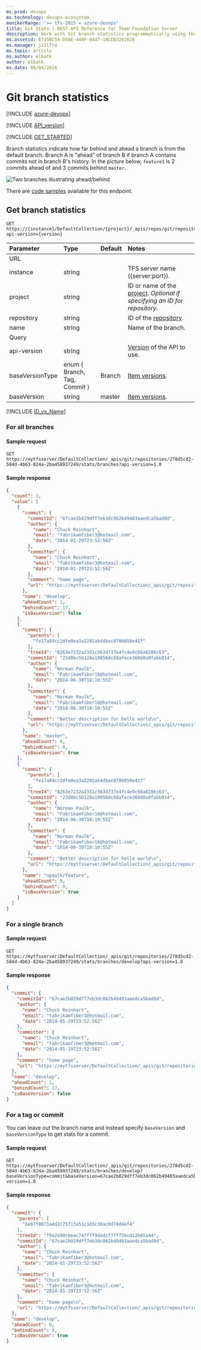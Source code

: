 ```yaml
---
ms.prod: devops
ms.technology: devops-ecosystem
monikerRange: '>= tfs-2015 < azure-devops'
title: Git Stats | REST API Reference for Team Foundation Server
description: Work with Git branch statistics programmatically using the REST APIs for Team Foundation Server.
ms.assetid: E735BC54-D5AE-448F-8447-14CEB3261628
ms.manager: jillfra
ms.topic: article
ms.author: elbatk
author: elbatk
ms.date: 08/04/2016
---
```


# Git branch statistics

[!INCLUDE [azure-devops](../_data/azure-devops-message.md)]

[!INCLUDE [API_version](../_data/version.md)]

[!INCLUDE [GET_STARTED](../_data/get-started.md)]

Branch statistics indicate how far behind and ahead a branch is from the default branch.
Branch A is "ahead" of branch B if branch A contains commits not in branch B's history.
In the picture below, `feature1` is 2 commits ahead of and 3 commits behind `master`.

![Two branches illustrating ahead/behind](./_img/ahead-behind.png)

There are [code samples](https://github.com/Microsoft/vsts-dotnet-samples/blob/master/ClientLibrary/Snippets/Microsoft.TeamServices.Samples.Client/repos/git/BranchStatsSample.cs) available for this endpoint.


## Get branch statistics

```no-highlight
GET https://{instance}/DefaultCollection/{project}/_apis/repos/git/repositories/{repository}/stats/branches[/{name}]?api-version={version}
```

| Parameter         | Type                         | Default | Notes
|:------------------|:-----------------------------|:--------|:----------------------------------------------------------------------------------------------------------------------------
| URL
| instance          | string                       |         | TFS server name ({server:port}).
| project           | string                       |         | ID or name of the [project](../tfs/projects.md). *Optional if specifying an ID for repository.*
| repository        | string                       |         | ID of the [repository](./repositories.md).
| name              | string                       |         | Name of the branch.
| Query
| api-version       | string                       |         | [Version](../../concepts/rest-api-versioning.md) of the API to use.
| baseVersionType   | enum { Branch, Tag, Commit } | Branch  | [Item versions](./items.md#getaspecificversion).
| baseVersion       | string                       | master  | [Item versions](./items.md#getaspecificversion).

[!INCLUDE [ID_vs_Name](_data/id_or_name.md)]

### For all branches 

#### Sample request

```
GET https://mytfsserver/DefaultCollection/_apis/git/repositories/278d5cd2-584d-4b63-824a-2ba458937249/stats/branches?api-version=1.0
```

#### Sample response

```json
{
  "count": 3,
  "value": [
    {
      "commit": {
        "commitId": "67cae2b029dff7eb3dc062b49403aaedca5bad8d",
        "author": {
          "name": "Chuck Reinhart",
          "email": "fabrikamfiber3@hotmail.com",
          "date": "2014-01-29T23:52:56Z"
        },
        "committer": {
          "name": "Chuck Reinhart",
          "email": "fabrikamfiber3@hotmail.com",
          "date": "2014-01-29T23:52:56Z"
        },
        "comment": "home page",
        "url": "https://mytfsserver/DefaultCollection/_apis/git/repositories/278d5cd2-584d-4b63-824a-2ba458937249/commits/67cae2b029dff7eb3dc062b49403aaedca5bad8d"
      },
      "name": "develop",
      "aheadCount": 1,
      "behindCount": 17,
      "isBaseVersion": false
    },
    {
      "commit": {
        "parents": [
          "fe17a84cc2dfe0ea3a2202ab4dbac0706058e41f"
        ],
        "treeId": "8263e7232a2331c563d737e4fc4e9c66a8286c63",
        "commitId": "23d0bc5b128a10056dc68afece360d8a0fabb014",
        "author": {
          "name": "Norman Paulk",
          "email": "Fabrikamfiber16@hotmail.com",
          "date": "2014-06-30T18:10:55Z"
        },
        "committer": {
          "name": "Norman Paulk",
          "email": "Fabrikamfiber16@hotmail.com",
          "date": "2014-06-30T18:10:55Z"
        },
        "comment": "Better description for hello world\n",
        "url": "https://mytfsserver/DefaultCollection/_apis/git/repositories/278d5cd2-584d-4b63-824a-2ba458937249/commits/23d0bc5b128a10056dc68afece360d8a0fabb014"
      },
      "name": "master",
      "aheadCount": 0,
      "behindCount": 0,
      "isBaseVersion": true
    },
    {
      "commit": {
        "parents": [
          "fe17a84cc2dfe0ea3a2202ab4dbac0706058e41f"
        ],
        "treeId": "8263e7232a2331c563d737e4fc4e9c66a8286c63",
        "commitId": "23d0bc5b128a10056dc68afece360d8a0fabb014",
        "author": {
          "name": "Norman Paulk",
          "email": "Fabrikamfiber16@hotmail.com",
          "date": "2014-06-30T18:10:55Z"
        },
        "committer": {
          "name": "Norman Paulk",
          "email": "Fabrikamfiber16@hotmail.com",
          "date": "2014-06-30T18:10:55Z"
        },
        "comment": "Better description for hello world\n",
        "url": "https://mytfsserver/DefaultCollection/_apis/git/repositories/278d5cd2-584d-4b63-824a-2ba458937249/commits/23d0bc5b128a10056dc68afece360d8a0fabb014"
      },
      "name": "npaulk/feature",
      "aheadCount": 0,
      "behindCount": 0,
      "isBaseVersion": true
    }
  ]
}
```


### For a single branch

#### Sample request

```
GET https://mytfsserver/DefaultCollection/_apis/git/repositories/278d5cd2-584d-4b63-824a-2ba458937249/stats/branches/develop?api-version=1.0
```

#### Sample response

```json
{
  "commit": {
    "commitId": "67cae2b029dff7eb3dc062b49403aaedca5bad8d",
    "author": {
      "name": "Chuck Reinhart",
      "email": "fabrikamfiber3@hotmail.com",
      "date": "2014-01-29T23:52:56Z"
    },
    "committer": {
      "name": "Chuck Reinhart",
      "email": "fabrikamfiber3@hotmail.com",
      "date": "2014-01-29T23:52:56Z"
    },
    "comment": "home page",
    "url": "https://mytfsserver/DefaultCollection/_apis/git/repositories/278d5cd2-584d-4b63-824a-2ba458937249/commits/67cae2b029dff7eb3dc062b49403aaedca5bad8d"
  },
  "name": "develop",
  "aheadCount": 1,
  "behindCount": 17,
  "isBaseVersion": false
}
```


### For a tag or commit

You can leave out the branch name and instead specify `baseVersion` and `baseVersionType` to get stats for a commit.

#### Sample request

```
GET https://mytfsserver/DefaultCollection/_apis/git/repositories/278d5cd2-584d-4b63-824a-2ba458937249/stats/branches/develop?baseVersionType=commit&baseVersion=67cae2b029dff7eb3dc062b49403aaedca5bad8d&api-version=1.0
```

#### Sample response

```json
{
  "commit": {
    "parents": [
      "be67f8871a4d2c75f13a51c1d3c30ac0d74d4ef4"
    ],
    "treeId": "f9a2a90cbeac747fff9dadcf77ff5bcd12b65a44",
    "commitId": "67cae2b029dff7eb3dc062b49403aaedca5bad8d",
    "author": {
      "name": "Chuck Reinhart",
      "email": "fabrikamfiber3@hotmail.com",
      "date": "2014-01-29T23:52:56Z"
    },
    "committer": {
      "name": "Chuck Reinhart",
      "email": "fabrikamfiber3@hotmail.com",
      "date": "2014-01-29T23:52:56Z"
    },
    "comment": "home page\n",
    "url": "https://mytfsserver/DefaultCollection/_apis/git/repositories/278d5cd2-584d-4b63-824a-2ba458937249/commits/67cae2b029dff7eb3dc062b49403aaedca5bad8d"
  },
  "name": "develop",
  "aheadCount": 0,
  "behindCount": 0,
  "isBaseVersion": true
}
```





